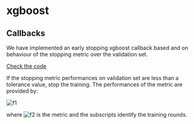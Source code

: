 # xgboost

## Callbacks
We have implemented an early stopping xgboost callback based and on behaviour of the stopping metric over the validation set.

[Check the code](./extra_callbacks.py)

If the stopping metric performances on validation set are less than a tolerance value, stop the training.
The performances of the metric are provided by:

![f1]

where ![f2] is the metric and the subscripts identify the training rounds.

[f1]: https://chart.apis.google.com/chart?cht=tx&chl=\frac{\left%20|{m}_{best}-{m}_{secondbest}\right%20|}{{m}_{last}}
[f2]: https://chart.apis.google.com/chart?cht=tx&chl=m